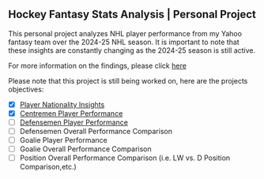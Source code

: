 ## Hockey Fantasy Stats Analysis | Personal Project

This personal project analyzes NHL player performance from my Yahoo fantasy team over the 2024-25 NHL season. It is important to note that these insights are constantly changing as the 2024-25 season is still active.

For more information on the findings, please click [here](https://github.com/carsonbennett1/Hockey-Player-Analysis-Project/blob/main/FINDINGS.md)

Please note that this project is still being worked on, here are the projects objectives:
- [x] [Player Nationality Insights](https://github.com/carsonbennett1/Hockey-Player-Analysis-Project/blob/main/Nationality_Insights.md)
- [x] [Centremen Player Performance](https://github.com/carsonbennett1/Hockey-Player-Analysis-Project/blob/main/Centremen_Insights.md)
- [ ] [Defensemen Player Performance](https://github.com/carsonbennett1/Hockey-Player-Analysis-Project/blob/main/defensemen_Insights.md)
- [ ] Defensemen Overall Performance Comparison
- [ ] Goalie Player Performance
- [ ] Goalie Overall Performance Comparison
- [ ] Position Overall Performance Comparison (i.e. LW vs. D Position Comparison,etc.)